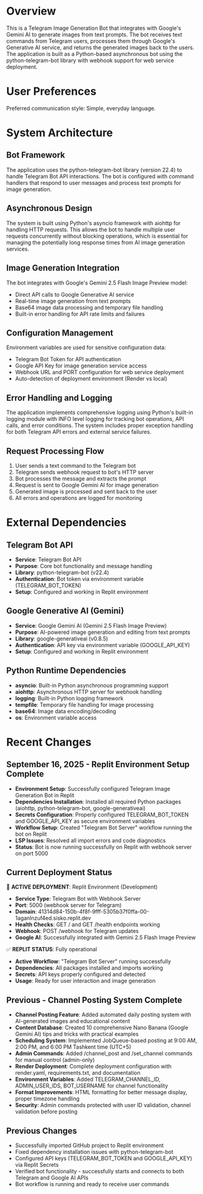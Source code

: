 # Overview

This is a Telegram Image Generation Bot that integrates with Google's Gemini AI to generate images from text prompts. The bot receives text commands from Telegram users, processes them through Google's Generative AI service, and returns the generated images back to the users. The application is built as a Python-based asynchronous bot using the python-telegram-bot library with webhook support for web service deployment.

# User Preferences

Preferred communication style: Simple, everyday language.

# System Architecture

## Bot Framework
The application uses the python-telegram-bot library (version 22.4) to handle Telegram Bot API interactions. The bot is configured with command handlers that respond to user messages and process text prompts for image generation.

## Asynchronous Design
The system is built using Python's asyncio framework with aiohttp for handling HTTP requests. This allows the bot to handle multiple user requests concurrently without blocking operations, which is essential for managing the potentially long response times from AI image generation services.

## Image Generation Integration
The bot integrates with Google's Gemini 2.5 Flash Image Preview model:
- Direct API calls to Google Generative AI service
- Real-time image generation from text prompts
- Base64 image data processing and temporary file handling
- Built-in error handling for API rate limits and failures

## Configuration Management
Environment variables are used for sensitive configuration data:
- Telegram Bot Token for API authentication
- Google API Key for image generation service access
- Webhook URL and PORT configuration for web service deployment
- Auto-detection of deployment environment (Render vs local)

## Error Handling and Logging
The application implements comprehensive logging using Python's built-in logging module with INFO level logging for tracking bot operations, API calls, and error conditions. The system includes proper exception handling for both Telegram API errors and external service failures.

## Request Processing Flow
1. User sends a text command to the Telegram bot
2. Telegram sends webhook request to bot's HTTP server
3. Bot processes the message and extracts the prompt
4. Request is sent to Google Gemini AI for image generation
5. Generated image is processed and sent back to the user
6. All errors and operations are logged for monitoring

# External Dependencies

## Telegram Bot API
- **Service**: Telegram Bot API
- **Purpose**: Core bot functionality and message handling
- **Library**: python-telegram-bot (v22.4)
- **Authentication**: Bot token via environment variable (TELEGRAM_BOT_TOKEN)
- **Setup**: Configured and working in Replit environment

## Google Generative AI (Gemini)
- **Service**: Google Gemini AI (Gemini 2.5 Flash Image Preview)
- **Purpose**: AI-powered image generation and editing from text prompts
- **Library**: google-generativeai (v0.8.5)
- **Authentication**: API key via environment variable (GOOGLE_API_KEY)
- **Setup**: Configured and working in Replit environment

## Python Runtime Dependencies
- **asyncio**: Built-in Python asynchronous programming support
- **aiohttp**: Asynchronous HTTP server for webhook handling
- **logging**: Built-in Python logging framework
- **tempfile**: Temporary file handling for image processing
- **base64**: Image data encoding/decoding
- **os**: Environment variable access

# Recent Changes

## September 16, 2025 - Replit Environment Setup Complete
- **Environment Setup**: Successfully configured Telegram Image Generation Bot in Replit
- **Dependencies Installation**: Installed all required Python packages (aiohttp, python-telegram-bot, google-generativeai)
- **Secrets Configuration**: Properly configured TELEGRAM_BOT_TOKEN and GOOGLE_API_KEY as secure environment variables
- **Workflow Setup**: Created "Telegram Bot Server" workflow running the bot on Replit
- **LSP Issues**: Resolved all import errors and code diagnostics
- **Status**: Bot is now running successfully on Replit with webhook server on port 5000

## Current Deployment Status
🚀 **ACTIVE DEPLOYMENT**: Replit Environment (Development)
- **Service Type**: Telegram Bot with Webhook Server
- **Port**: 5000 (webhook server for Telegram)
- **Domain**: 41314d84-150b-4f8f-9fff-5305b37f0ffa-00-1aganlnzuf4ed.sisko.replit.dev
- **Health Checks**: GET / and GET /health endpoints working
- **Webhook**: POST /webhook for Telegram updates
- **Google AI**: Successfully integrated with Gemini 2.5 Flash Image Preview

✅ **REPLIT STATUS**: Fully operational
- **Active Workflow**: "Telegram Bot Server" running successfully
- **Dependencies**: All packages installed and imports working
- **Secrets**: API keys properly configured and detected
- **Usage**: Ready for user interaction and image generation

## Previous - Channel Posting System Complete
- **Channel Posting Feature**: Added automated daily posting system with AI-generated images and educational content
- **Content Database**: Created 10 comprehensive Nano Banana (Google Gemini AI) tips and tricks with practical examples
- **Scheduling System**: Implemented JobQueue-based posting at 9:00 AM, 2:00 PM, and 6:00 PM Tashkent time (UTC+5)
- **Admin Commands**: Added /channel_post and /set_channel commands for manual control (admin-only)
- **Render Deployment**: Complete deployment configuration with render.yaml, requirements.txt, and documentation
- **Environment Variables**: Added TELEGRAM_CHANNEL_ID, ADMIN_USER_IDS, BOT_USERNAME for channel functionality
- **Format Improvements**: HTML formatting for better message display, proper timezone handling
- **Security**: Admin commands protected with user ID validation, channel validation before posting

## Previous Changes  
- Successfully imported GitHub project to Replit environment
- Fixed dependency installation issues with python-telegram-bot
- Configured API keys (TELEGRAM_BOT_TOKEN and GOOGLE_API_KEY) via Replit Secrets
- Verified bot functionality - successfully starts and connects to both Telegram and Google AI APIs
- Bot workflow is running and ready to receive user commands